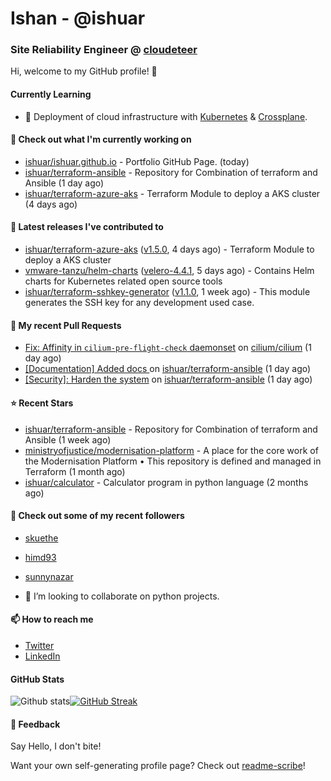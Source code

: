 # Ishan - @ishuar
### Site Reliability Engineer @ [cloudeteer](https://cloudeteer.de/)

Hi, welcome to my GitHub profile! 👋

#### Currently Learning
- 🌱 Deployment of cloud infrastructure with [Kubernetes](https://kubernetes.io/docs/concepts/overview/) & [Crossplane](https://www.crossplane.io/).

#### 👷 Check out what I'm currently working on

- [ishuar/ishuar.github.io](https://github.com/ishuar/ishuar.github.io) - Portfolio GitHub Page. (today)
- [ishuar/terraform-ansible](https://github.com/ishuar/terraform-ansible) - Repository for Combination of terraform and Ansible (1 day ago)
- [ishuar/terraform-azure-aks](https://github.com/ishuar/terraform-azure-aks) - Terraform Module to deploy a AKS cluster (4 days ago)

#### 🔭 Latest releases I've contributed to

- [ishuar/terraform-azure-aks](https://github.com/ishuar/terraform-azure-aks) ([v1.5.0](https://github.com/ishuar/terraform-azure-aks/releases/tag/v1.5.0), 4 days ago) - Terraform Module to deploy a AKS cluster
- [vmware-tanzu/helm-charts](https://github.com/vmware-tanzu/helm-charts) ([velero-4.4.1](https://github.com/vmware-tanzu/helm-charts/releases/tag/velero-4.4.1), 5 days ago) - Contains Helm charts for Kubernetes related open source tools
- [ishuar/terraform-sshkey-generator](https://github.com/ishuar/terraform-sshkey-generator) ([v1.1.0](https://github.com/ishuar/terraform-sshkey-generator/releases/tag/v1.1.0), 1 week ago) - This module generates the SSH key for any development used case. 

#### 🔨 My recent Pull Requests

- [Fix: Affinity in `cilium-pre-flight-check` daemonset](https://github.com/cilium/cilium/pull/27475) on [cilium/cilium](https://github.com/cilium/cilium) (1 day ago)
- [[Documentation] Added docs ](https://github.com/ishuar/terraform-ansible/pull/7) on [ishuar/terraform-ansible](https://github.com/ishuar/terraform-ansible) (1 day ago)
- [[Security]: Harden the system](https://github.com/ishuar/terraform-ansible/pull/6) on [ishuar/terraform-ansible](https://github.com/ishuar/terraform-ansible) (1 day ago)

#### ⭐ Recent Stars

- [ishuar/terraform-ansible](https://github.com/ishuar/terraform-ansible) - Repository for Combination of terraform and Ansible (1 week ago)
- [ministryofjustice/modernisation-platform](https://github.com/ministryofjustice/modernisation-platform) - A place for the core work of the Modernisation Platform • This repository is defined and managed in Terraform (1 month ago)
- [ishuar/calculator](https://github.com/ishuar/calculator) - Calculator program in python language (2 months ago)

#### 👯 Check out some of my recent followers

- [skuethe](https://github.com/skuethe)
- [himd93](https://github.com/himd93)
- [sunnynazar](https://github.com/sunnynazar)

- 👯 I’m looking to collaborate on python projects.

#### 📫 How to reach me
- [Twitter](https://twitter.com/ishuar_)
- [LinkedIn](https://www.linkedin.com/in/ishuar/)

#### GitHub Stats

![Github stats](https://github-readme-stats.vercel.app/api?username=ishuar&show_icons=true&count_private=true&theme=radical)[![GitHub Streak](https://streak-stats.demolab.com?user=ishuar&theme=radical&hide_border=true)](https://git.io/streak-stats)

#### 💬 Feedback

Say Hello, I don't bite!


Want your own self-generating profile page? Check out [readme-scribe](https://github.com/muesli/readme-scribe)!